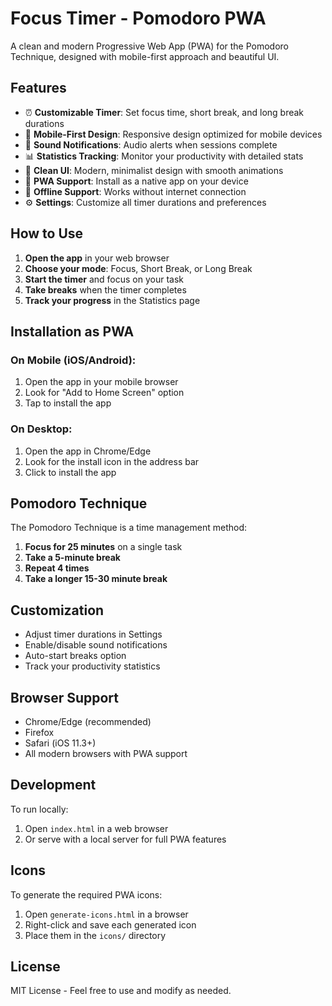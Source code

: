 # Focus Timer - Pomodoro PWA

A clean and modern Progressive Web App (PWA) for the Pomodoro Technique, designed with mobile-first approach and beautiful UI.

## Features

- ⏰ **Customizable Timer**: Set focus time, short break, and long break durations
- 📱 **Mobile-First Design**: Responsive design optimized for mobile devices
- 🔔 **Sound Notifications**: Audio alerts when sessions complete
- 📊 **Statistics Tracking**: Monitor your productivity with detailed stats
- 🎨 **Clean UI**: Modern, minimalist design with smooth animations
- 📱 **PWA Support**: Install as a native app on your device
- 🔄 **Offline Support**: Works without internet connection
- ⚙️ **Settings**: Customize all timer durations and preferences

## How to Use

1. **Open the app** in your web browser
2. **Choose your mode**: Focus, Short Break, or Long Break
3. **Start the timer** and focus on your task
4. **Take breaks** when the timer completes
5. **Track your progress** in the Statistics page

## Installation as PWA

### On Mobile (iOS/Android):
1. Open the app in your mobile browser
2. Look for "Add to Home Screen" option
3. Tap to install the app

### On Desktop:
1. Open the app in Chrome/Edge
2. Look for the install icon in the address bar
3. Click to install the app

## Pomodoro Technique

The Pomodoro Technique is a time management method:

1. **Focus for 25 minutes** on a single task
2. **Take a 5-minute break**
3. **Repeat 4 times**
4. **Take a longer 15-30 minute break**

## Customization

- Adjust timer durations in Settings
- Enable/disable sound notifications
- Auto-start breaks option
- Track your productivity statistics

## Browser Support

- Chrome/Edge (recommended)
- Firefox
- Safari (iOS 11.3+)
- All modern browsers with PWA support

## Development

To run locally:
1. Open `index.html` in a web browser
2. Or serve with a local server for full PWA features

## Icons

To generate the required PWA icons:
1. Open `generate-icons.html` in a browser
2. Right-click and save each generated icon
3. Place them in the `icons/` directory

## License

MIT License - Feel free to use and modify as needed.
